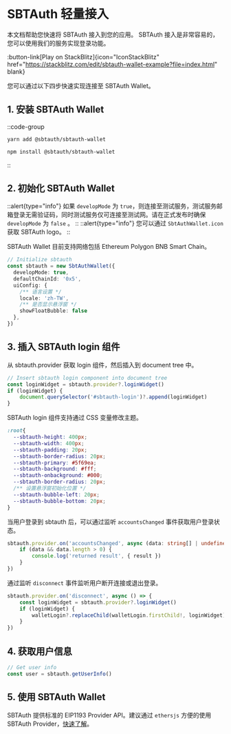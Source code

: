 # SBTAuth 轻量接入

本文档帮助您快速将 SBTAuth 接入到您的应用。 SBTAuth 接入是非常容易的，您可以使用我们的服务实现登录功能。

:button-link[Play on StackBlitz]{icon="IconStackBlitz" href="https://stackblitz.com/edit/sbtauth-wallet-example?file=index.html" blank}


您可以通过以下四步快速实现连接至 SBTAuth Wallet。

## 1. 安装 SBTAuth Wallet

::code-group
  ```bash [Yarn]
  yarn add @sbtauth/sbtauth-wallet
  ```
  ```bash [NPM]
  npm install @sbtauth/sbtauth-wallet
  ```
::

## 2. 初始化 SBTAuth Wallet

::alert{type="info"}
如果 `developMode` 为 `true`，则连接至测试服务，测试服务邮箱登录无需验证码，同时测试服务仅可连接至测试网。请在正式发布时确保 `developMode` 为 `false` 。
::
::alert{type="info"}
您可以通过 `SbtAuthWallet.icon` 获取 SBTAuth logo。
::

SBTAuth Wallet 目前支持网络包括 Ethereum Polygon BNB Smart Chain。

```typescript
// Initialize sbtauth
const sbtauth = new SbtAuthWallet({
  developMode: true,
  defaultChainId: '0x5',
  uiConfig: {
    /** 语言设置 */
    locale: 'zh-TW',
    /** 是否显示悬浮窗 */
    showFloatBubble: false
  },
})
```
## 3. 插入 SBTAuth login 组件
从 sbtauth.provider 获取 login 组件，然后插入到 document tree 中。
```typescript
// Insert sbtauth login component into document tree
const loginWidget = sbtauth.provider?.loginWidget()
if (loginWidget) {
	document.querySelector('#sbtauth-login')?.append(loginWidget)
}
```
SBTAuth login 组件支持通过 CSS 变量修改主题。
```css
:root{  
  --sbtauth-height: 400px; 
  --sbtauth-width: 400px;
  --sbtauth-padding: 20px;
  --sbtauth-border-radius: 20px;
  --sbtauth-primary: #5f69ea;
  --sbtauth-background: #fff;
  --sbtauth-onbackground: #000;
  --sbtauth-border-radius: 20px;
  /** 设置悬浮窗初始化位置 */
  --sbtauth-bubble-left: 20px;
  --sbtauth-bubble-bottom: 20px;
}
```
当用户登录到 sbtauth 后，可以通过监听 `accountsChanged` 事件获取用户登录状态。
```typescript
sbtauth.provider.on('accountsChanged', async (data: string[] | undefined) => {
	if (data && data.length > 0) {
		console.log('returned result', { result })
	}
})
```
通过监听 `disconnect` 事件监听用户断开连接或退出登录。
```typescript
sbtauth.provider.on('disconnect', async () => {
	const loginWidget = sbtauth.provider?.loginWidget()
	if (loginWidget) {
		walletLogin?.replaceChild(walletLogin.firstChild!, loginWidget)
	}
})
```
## 4. 获取用户信息

```typescript
// Get user info
const user = sbtauth.getUserInfo()
```

## 5. 使用 SBTAuth Wallet
SBTAuth 提供标准的 EIP1193 Provider API。建议通过 `ethersjs` 方便的使用 SBTAuth Provider，[快速了解](/web/provider)。